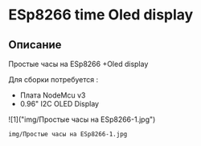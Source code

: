 # ESp8266 time Oled display

## Описание
Простые часы на ESp8266 +Oled display 
 
Для сборки потребуется : 
* Плата NodeMcu v3
* 0.96" I2C OLED Display

![1]("img/Простые часы на ESp8266-1.jpg")

```
img/Простые часы на ESp8266-1.jpg
```
